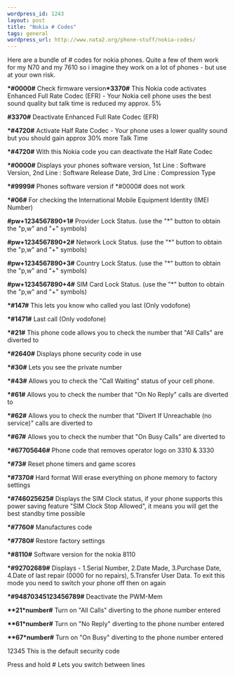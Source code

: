 ```yaml
--- 
wordpress_id: 1243
layout: post
title: "Nokia # Codes"
tags: general
wordpress_url: http://www.nata2.org/phone-stuff/nokia-codes/
---
```

Here are a bundle of # codes for nokia phones. Quite a few of them work for my N70 and my 7610 so i imagine they work on a lot of phones - but use at your own risk.
<div style="text-align: center"><!--adsense--></div>
<strong>*#0000#</strong> Check firmware version<strong>*3370#</strong> This Nokia code activates Enhanced Full Rate Codec (EFR) - Your Nokia cell phone uses the best sound quality but talk time is reduced my approx. 5%

<strong>#3370#</strong> Deactivate Enhanced Full Rate Codec (EFR)

<strong>*#4720#</strong> Activate Half Rate Codec - Your phone uses a lower quality sound but you should gain approx 30% more Talk Time

<strong>*#4720#</strong> With this Nokia code you can deactivate the Half Rate Codec

<strong>*#0000#</strong> Displays your phones software version, 1st Line : Software Version, 2nd Line : Software Release Date, 3rd Line : Compression Type

<strong>*#9999#</strong> Phones software version if *#0000# does not work

<strong>*#06#</strong> For checking the International Mobile Equipment Identity (IMEI Number)

<strong>#pw+1234567890+1#</strong> Provider Lock Status. (use the "*" button to obtain the "p,w" and "+" symbols)

<strong>#pw+1234567890+2#</strong> Network Lock Status. (use the "*" button to obtain the "p,w" and "+" symbols)

<strong>#pw+1234567890+3#</strong> Country Lock Status. (use the "*" button to obtain the "p,w" and "+" symbols)

<strong>#pw+1234567890+4#</strong> SIM Card Lock Status. (use the "*" button to obtain the "p,w" and "+" symbols)

<strong>*#147#</strong> This lets you know who called you last (Only vodofone)

<strong>*#1471#</strong> Last call (Only vodofone)

<strong>*#21#</strong> This phone code allows you to check the number that "All Calls" are diverted to

<strong>*#2640#</strong> Displays phone security code in use

<strong>*#30#</strong> Lets you see the private number

<strong>*#43#</strong> Allows you to check the "Call Waiting" status of your cell phone.

<strong>*#61#</strong> Allows you to check the number that "On No Reply" calls are diverted to

<strong>*#62#</strong> Allows you to check the number that "Divert If Unreachable (no service)" calls are diverted to

<strong>*#67#</strong> Allows you to check the number that "On Busy Calls" are diverted to

<strong>*#67705646#</strong> Phone code that removes operator logo on 3310 &amp; 3330

<strong>*#73#</strong> Reset phone timers and game scores

<strong>*#7370#</strong> Hard format Will erase everything on phone memory to factory settings

<strong>*#746025625#</strong> Displays the SIM Clock status, if your phone supports this power saving feature "SIM Clock Stop Allowed", it means you will get the best standby time possible

<strong>*#7760#</strong> Manufactures code

<strong>*#7780#</strong> Restore factory settings

<strong>*#8110#</strong> Software version for the nokia 8110

<strong>*#92702689#</strong> Displays - 1.Serial Number, 2.Date Made, 3.Purchase Date, 4.Date of last repair (0000 for no repairs), 5.Transfer User Data. To exit this mode you need to switch your phone off then on again

<strong>*#94870345123456789#</strong> Deactivate the PWM-Mem

<strong>**21*number#</strong> Turn on "All Calls" diverting to the phone number entered

<strong>**61*number#</strong> Turn on "No Reply" diverting to the phone number entered

<strong>**67*number#</strong> Turn on "On Busy" diverting to the phone number entered

12345 This is the default security code

Press and hold # Lets you switch between lines
<div style="text-align: center"><!--adsense--></div>
